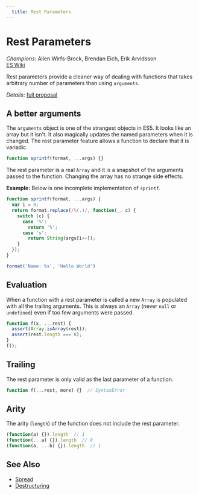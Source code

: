 ```yaml
---
  title: Rest Parameters
---
```


# Rest Parameters

*Champions*: Allen Wirfs-Brock, Brendan Eich, Erik Arvidsson<br/>
[ES Wiki](http://wiki.ecmascript.org/doku.php?id=harmony:rest_parameters)


Rest parameters provide a cleaner way of dealing with functions that takes
arbitrary number of parameters than using `arguments`.

*Details*: [full proposal](details)

## A better arguments

The `arguments` object is one of the strangest objects in ES5. It looks like an
array but it isn't. It also magically updates the named parameters when it is
changed. The rest parameter feature allows a function to declare that it is
variadic.

```javascript
function sprintf(format, ...args) {}
```

The rest parameter is a real `Array` and it is a snapshot of the arguments
passed to the function. Changing the array has no strange side effects.

**Example:** Below is one incomplete implementation of `sprintf`.

```javascript
function sprintf(format, ...args) {
  var i = 0;
  return format.replace(/%(.)/, function(_, c) {
    switch (c) {
      case '%':
        return '%';
      case 's':
        return String(args[i++]);
    }
  });
}

format('Name: %s', 'Hello World')
```

## Evaluation

When a function with a rest parameter is called a new `Array` is populated with
all the trailing arguments. This is always an `Array` (never `null` or
`undefined`) even if too few arguments were passed.

```javascript
function f(x, ...rest) {
  assert(Array.isArray(rest));
  assert(rest.length === 0);
}
f();
```


## Trailing

The rest parameter is only valid as the last parameter of a function.

```javascript
function f(...rest, more) {}  // SyntaxError
```

## Arity

The arity (`length`) of the function does not include the rest parameter.

```javascript
(function(a) {}).length  // 1
(function(...a) {}).length  // 0
(function(a, ...b) {}).length  // 1
```


## See Also

- [Spread](/es6/spread)
- [Destructuring](/es6/destructuring)

